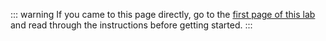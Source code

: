 ::: warning
If you came to this page directly, go to the [first page of this lab](/) and read through the instructions before getting started.
:::

